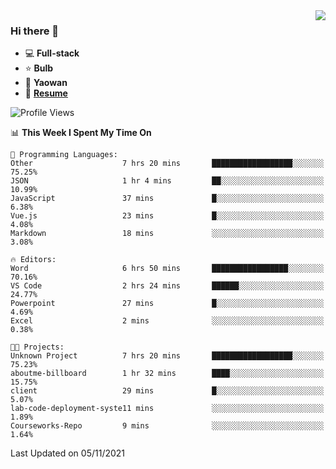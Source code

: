 <img align="right" src="https://github-readme-stats.vercel.app/api?username=LolipopJ&show_icons=true&count_private=true&hide_title=true&include_all_commits=true&theme=vue">

### Hi there 👋

- :computer: **Full-stack**
- :star: **Bulb**
- :pill: **Yaowan**
- :milky_way: [**Resume**](https://cdn.jsdelivr.net/gh/lolipopj/resume/export/resume-en.pdf)

<!--START_SECTION:waka-->
![Profile Views](http://img.shields.io/badge/Profile%20Views-6-blue)

📊 **This Week I Spent My Time On** 

```text
💬 Programming Languages: 
Other                    7 hrs 20 mins       ██████████████████░░░░░░░   75.25% 
JSON                     1 hr 4 mins         ██░░░░░░░░░░░░░░░░░░░░░░░   10.99% 
JavaScript               37 mins             █░░░░░░░░░░░░░░░░░░░░░░░░   6.38% 
Vue.js                   23 mins             █░░░░░░░░░░░░░░░░░░░░░░░░   4.08% 
Markdown                 18 mins             ░░░░░░░░░░░░░░░░░░░░░░░░░   3.08%

🔥 Editors: 
Word                     6 hrs 50 mins       █████████████████░░░░░░░░   70.16% 
VS Code                  2 hrs 24 mins       ██████░░░░░░░░░░░░░░░░░░░   24.77% 
Powerpoint               27 mins             █░░░░░░░░░░░░░░░░░░░░░░░░   4.69% 
Excel                    2 mins              ░░░░░░░░░░░░░░░░░░░░░░░░░   0.38%

🐱‍💻 Projects: 
Unknown Project          7 hrs 20 mins       ██████████████████░░░░░░░   75.23% 
aboutme-billboard        1 hr 32 mins        ████░░░░░░░░░░░░░░░░░░░░░   15.75% 
client                   29 mins             █░░░░░░░░░░░░░░░░░░░░░░░░   5.07% 
lab-code-deployment-syste11 mins             ░░░░░░░░░░░░░░░░░░░░░░░░░   1.89% 
Courseworks-Repo         9 mins              ░░░░░░░░░░░░░░░░░░░░░░░░░   1.64%

```


 Last Updated on 05/11/2021
<!--END_SECTION:waka-->
